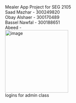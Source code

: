 Mealer App Project for SEG 2105 <br>
Saad Mazhar - 300249820 <br>
Obay Alshaer - 300170489<br>
Bassel Nawfal - 300188651 <br>
Abeed - <br>
<img width="207" alt="image" src="https://user-images.githubusercontent.com/42980243/197291486-34243e8e-6307-42f8-ad39-63cd3a8b5ca9.png">
<br>logins for admin class
